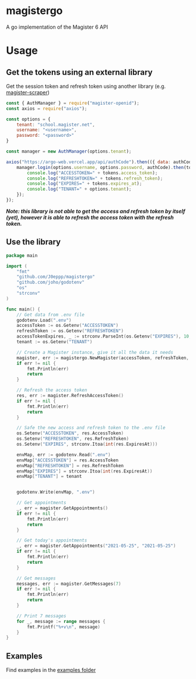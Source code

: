 # magistergo
A go implementation of the Magister 6 API

# Usage
## Get the tokens using an external library
Get the session token and refresh token using another library (e.g. [magister-scraper](https://github.com/JipFr/magister-scraper/))
```javascript
const { AuthManager } = require("magister-openid");
const axios = require("axios");

const options = {
    tenant: "school.magister.net",
    username: "<username>",
    password: "<password>"
}

const manager = new AuthManager(options.tenant);

axios("https://argo-web.vercel.app/api/authCode").then(({ data: authCode }) => {
    manager.login(options.username, options.password, authCode).then(tokens => {
        console.log("ACCESSTOKEN=" + tokens.access_token);
        console.log("REFRESHTOKEN=" + tokens.refresh_token);
        console.log("EXPIRES=" + tokens.expires_at);
        console.log("TENANT=" + options.tenant);
    });
});
```

<b>*Note: this library is not able to get the access and refresh token by itself (yet), however it is able to refresh the access token with the refresh token.*</b> 

## Use the library
```go
package main

import (
	"fmt"
	"github.com/J0eppp/magistergo"
	"github.com/joho/godotenv"
	"os"
	"strconv"
)

func main() {
	// Get data from .env file
	godotenv.Load(".env")
	accessToken := os.Getenv("ACCESSTOKEN")
	refreshToken := os.Getenv("REFRESHTOKEN")
	accessTokenExpires, _ := strconv.ParseInt(os.Getenv("EXPIRES"), 10, 64)
	tenant := os.Getenv("TENANT")

	// Create a Magister instance, give it all the data it needs
	magister, err := magistergo.NewMagister(accessToken, refreshToken, accessTokenExpires, tenant)
	if err != nil {
		fmt.Println(err)
		return
	}

	// Refresh the access token
	res, err := magister.RefreshAccessToken()
	if err != nil {
		fmt.Println(err)
		return
	}

	// Safe the new access and refresh token to the .env file
	os.Setenv("ACCESSTOKEN", res.AccessToken)
	os.Setenv("REFRESHTOKEN", res.RefreshToken)
	os.Setenv("EXPIRES", strconv.Itoa(int(res.ExpiresAt)))

	envMap, err := godotenv.Read(".env")
	envMap["ACCESSTOKEN"] = res.AccessToken
	envMap["REFRESHTOKEN"] = res.RefreshToken
	envMap["EXPIRES"] = strconv.Itoa(int(res.ExpiresAt))
	envMap["TENANT"] = tenant


	godotenv.Write(envMap, ".env")

	// Get appointments
	_, err = magister.GetAppointments()
	if err != nil {
		fmt.Println(err)
		return
	}

	// Get today's appointments
	_, err = magister.GetAppointments("2021-05-25", "2021-05-25")
	if err != nil {
		fmt.Println(err)
		return
	}

	// Get messages
	messages, err := magister.GetMessages(7)
	if err != nil {
		fmt.Println(err)
		return
	}

	// Print 7 messages
	for _, message := range messages {
		fmt.Printf("%+v\n", message)
	}
}
```

## Examples
Find examples in the [examples folder](https://github.com/J0eppp/magistergo/tree/main/examples)